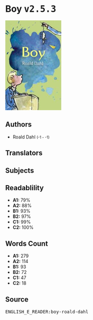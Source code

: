 # Boy <kbd>v2.5.3</kbd>

![](./cover.medium.jpg "")

## Authors


 - Roald Dahl <small>(-1 - -1)</small>

## Translators



## Subjects



## Readablility


 - **A1:** 79%
 - **A2:** 88%
 - **B1:** 93%
 - **B2:** 97%
 - **C1:** 99%
 - **C2:** 100%

## Words Count


 - **A1:** 279
 - **A2:** 114
 - **B1:** 93
 - **B2:** 72
 - **C1:** 47
 - **C2:** 18

## Source


<kbd>ENGLISH_E_READER:boy-roald-dahl</kbd>

